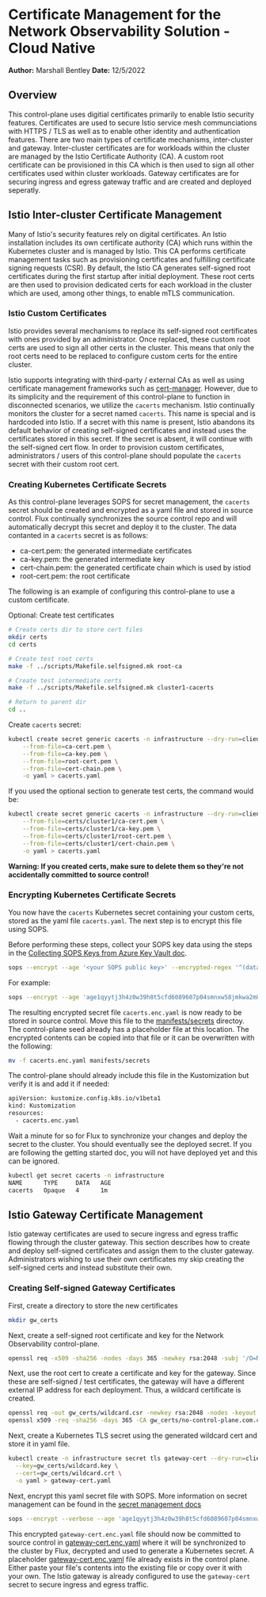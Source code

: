 # Certificate Management for the Network Observability Solution - Cloud Native

**Author:** Marshall Bentley
**Date:** 12/5/2022

## Overview

This control-plane uses digitial certificates primarily to enable Istio security features.  Certificates are used to secure Istio service mesh communciations with HTTPS / TLS as well as to enable other identity and authentication features.  There are two main types of certificate mechanisms, inter-cluster and gateway.  Inter-cluster certificates are for workloads within the cluster are managed by the Istio Certificate Authority (CA).  A custom root certificate can be provisioned in this CA which is then used to sign all other certificates used within cluster workloads.  Gateway certificates are for securing ingress and egress gateway traffic and are created and deployed seperatly.

## Istio Inter-cluster Certificate Management

Many of Istio's security features rely on digital certificates.  An Istio installation includes its own certificate authority (CA) which runs within the Kubernetes cluster and is managed by Istio.  This CA performs certificate management tasks such as provisioning certificates and fulfilling certificate signing requests (CSR).  By default, the Istio CA generates self-signed root certificates during the first startup after initial deployment.  These root certs are then used to provision dedicated certs for each workload in the cluster which are used, among other things, to enable mTLS communication.

### Istio Custom Certificates

Istio provides several mechanisms to replace its self-signed root certificates with ones provided by an administrator.  Once replaced, these custom root certs are used to sign all other certs in the cluster.  This means that only the root certs need to be replaced to configure custom certs for the entire cluster.  

Istio supports integrating with third-party / external CAs as well as using certificate management frameworks such as [cert-manager](https://istio.io/latest/docs/ops/integrations/certmanager/).  However, due to its simplicity and the requirement of this control-plane to function in disconnected scenarios, we utilize the `cacerts` mechanism.  Istio continually monitors the cluster for a secret named `cacerts`.  This name is special and is hardcoded into Istio.  If a secret with this name is present, Istio abandons its default behavior of creating self-signed certificates and instead uses the certificates stored in this secret.  If the secret is absent, it will continue with the self-signed cert flow.  In order to provision custom certificates, administrators / users of this control-plane should populate the `cacerts` secret with their custom root cert.

### Creating Kubernetes Certificate Secrets

As this control-plane leverages SOPS for secret management, the `cacerts` secret should be created and encrypted as a yaml file and stored in source control.  Flux continually synchronizes the source control repo and will automatically decrypt this secret and deploy it to the cluster.  The data contanted in a `cacerts` secret is as follows:

- ca-cert.pem: the generated intermediate certificates
- ca-key.pem: the generated intermediate key
- cert-chain.pem: the generated certificate chain which is used by istiod
- root-cert.pem: the root certificate

The following is an example of configuring this control-plane to use a custom certificate.

Optional: Create test certificates

```bash
# Create certs dir to store cert files
mkdir certs
cd certs

# Create test root certs
make -f ../scripts/Makefile.selfsigned.mk root-ca

# Create test intermediate certs
make -f ../scripts/Makefile.selfsigned.mk cluster1-cacerts

# Return to parent dir
cd ..
```

Create `cacerts` secret:

```bash
kubectl create secret generic cacerts -n infrastructure --dry-run=client \
    --from-file=ca-cert.pem \
    --from-file=ca-key.pem \
    --from-file=root-cert.pem \
    --from-file=cert-chain.pem \
    -o yaml > cacerts.yaml
```

If you used the optional section to generate test certs, the command would be:

```bash
kubectl create secret generic cacerts -n infrastructure --dry-run=client \
    --from-file=certs/cluster1/ca-cert.pem \
    --from-file=certs/cluster1/ca-key.pem \
    --from-file=certs/cluster1/root-cert.pem \
    --from-file=certs/cluster1/cert-chain.pem \
    -o yaml > cacerts.yaml
```

**Warning: If you created certs, make sure to delete them so they're not accidentally committed to source control!**

### Encrypting Kubernetes Certificate Secrets

You now have the `cacerts` Kubernetes secret containing your custom certs, stored as the yaml file `cacerts.yaml`.  The next step is to encrypt this file using SOPS.

Before performing these steps, collect your SOPS key data using the steps in the [Collecting SOPS Keys from Azure Key Vault doc](./secret-management.md#collecting-sops-keys-from-azure-key-vault).

```bash
sops --encrypt --age '<your SOPS public key>' --encrypted-regex '^(data|stringData)$' cacerts.yaml > cacerts.enc.yaml
```

For example:

```bash
sops --encrypt --age 'age1qyytj3h4z0w39h8t5cfd6089607p04smnxw58jmkwa2m8jxcmpcqjqg9jq' --encrypted-regex '^(data|stringData)$' cacerts.yaml > cacerts.enc.yaml
```

The resulting encrypted secret file `cacerts.enc.yaml` is now ready to be stored in source control.  Move this file to the [manifests/secrets](../../manifests/secrets/) directoy.  The control-plane seed already has a placeholder file at this location.  The encrypted contents can be copied into that file or it can be overwritten with the following:

```bash
mv -f cacerts.enc.yaml manifests/secrets
```

The control-plane should already include this file in the Kustomization but verify it is and add it if needed:

```bash
apiVersion: kustomize.config.k8s.io/v1beta1
kind: Kustomization
resources:
  - cacerts.enc.yaml
```

Wait a minute for so for Flux to synchronize your changes and deploy the secret to the cluster.  You should eventually see the deployed secret.  If you are following the getting started doc, you will not have deployed yet and this can be ignored.

```bash
kubectl get secret cacerts -n infrastructure
NAME      TYPE     DATA   AGE
cacerts   Opaque   4      1m
```

## Istio Gateway Certificate Management

Istio gateway certificates are used to secure ingress and egress traffic flowing through the cluster gateway.  This section describes how to create and deploy self-signed certificates and assign them to the cluster gateway.  Administrators wishing to use their own certificates my skip creating the self-signed certs and instead substitute their own.

### Creating Self-signed Gateway Certificates

First, create a directory to store the new certificates

```bash
mkdir gw_certs
```

Next, create a self-signed root certificate and key for the Network Observability control-plane.

```bash
openssl req -x509 -sha256 -nodes -days 365 -newkey rsa:2048 -subj '/O=Network Observability control-plane/CN=no-control-plane.com' -keyout gw_certs/no-control-plane.com.key -out gw_certs/no-control-plane.com.crt
```

Next, use the root cert to create a certificate and key for the gateway.  Since these are self-signed / test certificates, the gateway will have a different external IP address for each deployment.  Thus, a wildcard certificate is created.

```bash
openssl req -out gw_certs/wildcard.csr -newkey rsa:2048 -nodes -keyout gw_certs/wildcard.key -subj "/CN=*/O=Network Observability control-plane"
openssl x509 -req -sha256 -days 365 -CA gw_certs/no-control-plane.com.crt -CAkey gw_certs/no-control-plane.com.key -set_serial 0 -in gw_certs/wildcard.csr -out gw_certs/wildcard.crt
```

Next, create a Kubernetes TLS secret using the generated wildcard cert and store it in yaml file.

```bash
kubectl create -n infrastructure secret tls gateway-cert --dry-run=client \
  --key=gw_certs/wildcard.key \
  --cert=gw_certs/wildcard.crt \
  -o yaml > gateway-cert.yaml
```

Next, encrypt this yaml secret file with SOPS.  More information on secret management can be found in the [secret management docs](./secret-management.md)

```bash
sops --encrypt --verbose --age 'age1qyytj3h4z0w39h8t5cfd6089607p04smnxw58jmkwa2m8jxcmpcqjqg9jq' --encrypted-regex '^(data|stringData)$' gateway-cert.yaml > gateway-cert.enc.yaml
```

This encrypted `gateway-cert.enc.yaml` file should now be committed to source control in [gateway-cert.enc.yaml](../../manifests/secrets/gateway-cert.enc.yaml) where it will be synchronized to the cluster by Flux, decrypted and used to generate a Kubernetes secret.  A placeholder [gateway-cert.enc.yaml](../../manifests/secrets/gateway-cert.enc.yaml) file already exists in the control plane.  Either paste your file's contents into the existing file or copy over it with your own.  The Istio gateway is already configured to use the `gateway-cert` secret to secure ingress and egress traffic.
